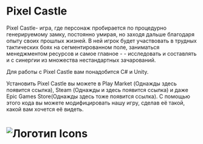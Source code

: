 # Pixel Castle
Pixel Castle- игра, где персонаж пробирается по процедурно генерируемому замку, 
постоянно умирая, но заходя дальше благодаря опыту своих прошлых жизней. В ней 
игрок будет участвовать в трудных тактических боях на сегментированном поле, 
заниматься менеджментом ресурсов и самое главное - - исследовать и составлять и с 
синергии из множества нестандартных зачарований. 

Для работы с Pixel Castle вам понадобится C# и Unity.  

Установить Pixel Castle вы можете в Play Market (Однажды здесь появится ссылка), Steam (Однажды и здесь появится ссылка) и даже Epic Games Store(Однажды здесь тоже появится ссылка). 
С помощью этого кода вы можете модифицировать нашу игру, сделав её такой, какой вам хочется её видеть.

![Логотип](C:\SmartRat\SmartRep\Assets\Icons\PixelCastle.png "Логотип игры(временный)")
Icons
=======
 
